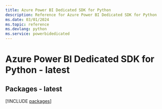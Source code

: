 ```yaml
---
title: Azure Power BI Dedicated SDK for Python
description: Reference for Azure Power BI Dedicated SDK for Python
ms.date: 03/01/2024
ms.topic: reference
ms.devlang: python
ms.service: powerbidedicated
---
```

# Azure Power BI Dedicated SDK for Python - latest
## Packages - latest
[!INCLUDE [packages](power-bi-dedicated-index.md)]